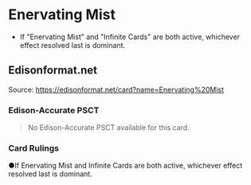 # Enervating Mist

*   If "Enervating Mist" and "Infinite Cards" are both active, whichever effect resolved last is dominant.

## Edisonformat.net

Source: https://edisonformat.net/card?name=Enervating%20Mist

### Edison-Accurate PSCT

> No Edison-Accurate PSCT available for this card.

### Card Rulings

●If Enervating Mist and Infinite Cards are both active, whichever effect resolved last is dominant.
            